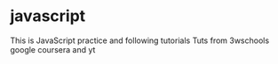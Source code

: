 # javascript

This is JavaScript practice and following tutorials
Tuts from 3wschools google coursera and yt
